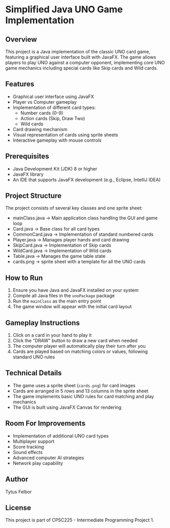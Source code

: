 # Simplified Java UNO Game Implementation

## Overview
This project is a Java implementation of the classic UNO card game, featuring a graphical user interface built with JavaFX. The game allows players to play UNO against a computer opponent, implementing core UNO game mechanics including special cards like Skip cards and Wild cards.

## Features
- Graphical user interface using JavaFX
- Player vs Computer gameplay
- Implementation of different card types:
  - Number cards (0-9)
  - Action cards (Skip, Draw Two)
  - Wild cards
- Card drawing mechanism
- Visual representation of cards using sprite sheets
- Interactive gameplay with mouse controls

## Prerequisites
- Java Development Kit (JDK) 8 or higher
- JavaFX library
- An IDE that supports JavaFX development (e.g., Eclipse, IntelliJ IDEA)

## Project Structure
The project consists of several key classes and one sprite sheet:
- mainClass.java → Main application class handling the GUI and game loop
- Card.java → Base class for all card types
- CommonCard.java → Implementation of standard numbered cards
- Player.java → Manages player hands and card drawing
- SkipCard.java → Implementation of Skip cards
- WildCard.java → Implementation of Wild cards
- Table.java → Manages the game table state
- cards.png → sprite sheet with a template for all the UNO cards

## How to Run
1. Ensure you have Java and JavaFX installed on your system
2. Compile all Java files in the `unoPackage` package
3. Run the `mainClass` as the main entry point
4. The game window will appear with the initial card layout

## Gameplay Instructions
1. Click on a card in your hand to play it
2. Click the "DRAW" button to draw a new card when needed
3. The computer player will automatically play their turn after you
4. Cards are played based on matching colors or values, following standard UNO rules

## Technical Details
- The game uses a sprite sheet (`cards.png`) for card images
- Cards are arranged in 5 rows and 13 columns in the sprite sheet
- The game implements basic UNO rules for card matching and play mechanics
- The GUI is built using JavaFX Canvas for rendering

## Room For Improvements
- Implementation of additional UNO card types
- Multiplayer support
- Score tracking
- Sound effects
- Advanced computer AI strategies
- Network play capability

## Author
Tytus Felbor

## License
This project is part of CPSC225 - Intermediate Programming Project 1.
